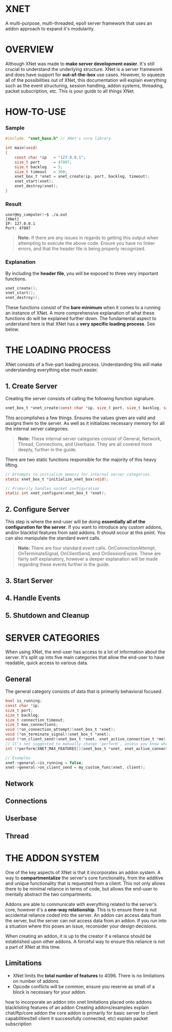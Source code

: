 # XNET

A multi-purpose, multi-threaded, epoll server framework that uses an addon approach to expand it's modularity.


# OVERVIEW

Although XNet was made to **make server development easier**. It's still crucial to understand the underlying structure. XNet is a server framework and does have support for **out-of-the-box** use cases. However, to squeeze all of the possibilities out of XNet, this documentation will explain everything such as the event structuring, session handling, addon systems, threading, packet subscription, etc. This is your guide to all things XNet.

# HOW-TO-USE

### Sample
```c
#include  "xnet_base.h" // XNet's core library.

int main(void)
{
	const char *ip   = "127.0.0.1";
	size_t port      = 47007;
	size_t backlog   = 5;
	size_t timeout   = 300;
	xnet_box_t *xnet = xnet_create(ip, port, backlog, timeout);
	xnet_start(xnet);
	xnet_destroy(xnet);
}
```

### Result
```
user@my_computer:~$ ./a.out
[XNet]
IP: 127.0.0.1
Port: 47007
```
> **Note:** If there are any issues in regards to getting this output when attempting to execute the above code. Ensure you have no linker errors, and that the header file is being properly recognized.

### Explanation
By including the **header file**, you will be exposed to three very important functions.
```c
xnet_create();
xnet_start();
xnet_destroy();
```
These functions consist of the **bare minimum** when it comes to a running an instance of XNet. A more comprehensive explanation of what these functions do will be explained further down. The fundamental aspect to understand here is that XNet has a **very specific loading process**. See below.

# THE LOADING PROCESS

XNet consists of a five-part loading process. Understanding this will make understanding everything else much easier.

## 1. Create Server
Creating the server consists of calling the following function signature.
```c
xnet_box_t *xnet_create(const char *ip, size_t port, size_t backlog, size_t timeout);
```
This accomplishes a few things. Ensures the values given are valid and assigns them to the server. As well as it initializes necessary memory for all the internal server categories.
> **Note:** These internal server categories consist of General, Network, Thread, Connections, and Userbase. They are all covered more deeply, further in the guide.

There are two static functions responsible for the majority of this heavy lifting.
```c
// Attempts to initialize memory for internal server categories.
static xnet_box_t *initialize_xnet_box(void);
```
```c
// Primarily handles socket configuration
static int xnet_configure(xnet_box_t *xnet);
```

## 2. Configure Server
This step is where the end-user will be doing **essentially all of the configuration for the server**. If you want to introduce any custom addons, and/or blacklist features from said addons. It should occur at this point. You can also manipulate the standard event calls.
> **Note:** There are four standard event calls. OnConnectionAttempt, OnTerminateSignal, OnClientSend, and OnSessionExpire. These are fairly self explanatory, however a deeper explanation will be made regarding these events further in the guide.

## 3. Start Server



## 4. Handle  Events



## 5. Shutdown and Cleanup


# SERVER CATEGORIES

When using XNet, the end-user has access to a lot of information about the server. It's split up into five main categories that allow the end-user to have readable, quick access to various data.

## General

The general category consists of data that is primarily behavioral focused.
```c
bool is_running;
const char *ip;
size_t port;
size_t backlog;
size_t connection_timeout;
size_t max_connections;
void (*on_connection_attempt)(xnet_box_t *xnet);
void (*on_terminate_signal)(xnet_box_t *xnet);
void (*on_client_send)(xnet_box_t *xnet, xnet_active_connection_t *me);
// It's not suggested to manually change 'perform', unless you know what you are doing.
int (*perform[XNET_MAX_FEATURES])(xnet_box_t *xnet, xnet_active_connection_t *client);

// Examples
xnet->general->is_running = false;
xnet->general->on_client_send = my_custom_func(xnet, client);
```

## Network

## Connections

## Userbase

## Thread

# THE ADDON SYSTEM
One of the key aspects of XNet is that it incorporates an addon system. A way to **compartmentalize** the server's core functionality, from the additive and unique functionality that is requested from a client. This not only allows there to be minimal reliance in terms of code, but allows the end-user to mentally abstract the two compartments.

Addons are able to communicate with everything related to the server's core, however it's a **one-way relationship**. This is to ensure there is not accidental reliance coded into the server. An addon can access data from the server, but the server can not access data from an addon. If you run into a situation where this poses an issue, reconsider your design decisions.

When creating an addon, it is up to the creator if a reliance should be established upon other addons. A forceful way to ensure this reliance is not a part of XNet at this time.

## Limitations

 - XNet limits the **total number of features** to 4096. There is no limitations on number of addons.
- Opcode conflicts will be common, ensure you reserve as small of a block is necessary for your addon. 



how to incorporate an addon into xnet
limitations placed onto addons
blacklisting features of an addon
Creating addons/examples
explain chat/ftp/core addon
the core addon is primarily for basic server to client capabilities(tell client it successfully connected, etc)
explain packet subscription
